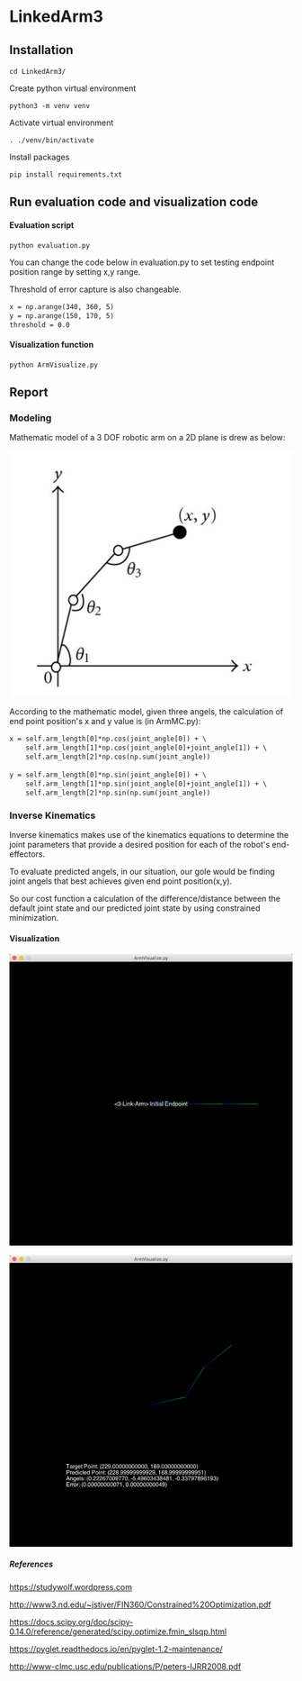 # LinkedArm3

## Installation

```
cd LinkedArm3/
```

Create python virtual environment

```
python3 -m venv venv
```

Activate virtual environment

```
. ./venv/bin/activate
```

Install packages

```
pip install requirements.txt
```

## Run evaluation code and visualization code

#### Evaluation script

```
python evaluation.py
```

You can change the code below in evaluation.py to set testing endpoint position range by setting x,y range.

Threshold of error capture is also changeable.

```
x = np.arange(340, 360, 5)
y = np.arange(150, 170, 5)
threshold = 0.0
```

#### Visualization function

```
python ArmVisualize.py
```

## Report

### Modeling

Mathematic model of a 3 DOF robotic arm on a 2D plane is drew as below:

![Alt text](./images/model.png)

According to the mathematic model, given three angels, the calculation of end point position's x and y value is (in ArmMC.py):

```
x = self.arm_length[0]*np.cos(joint_angle[0]) + \
    self.arm_length[1]*np.cos(joint_angle[0]+joint_angle[1]) + \
    self.arm_length[2]*np.cos(np.sum(joint_angle))

y = self.arm_length[0]*np.sin(joint_angle[0]) + \
    self.arm_length[1]*np.sin(joint_angle[0]+joint_angle[1]) + \
    self.arm_length[2]*np.sin(np.sum(joint_angle))
```

### Inverse Kinematics

Inverse kinematics makes use of the kinematics equations to determine the joint parameters that provide a desired position for each of the robot's end-effectors.

To evaluate predicted angels, in our situation, our gole would be finding joint angels that best achieves given end point position(x,y).

So our cost function a calculation of the difference/distance between the default joint state and our predicted joint state by using constrained minimization.


#### Visualization

![Alt text](./images/visualize_init.png)

![Alt text](./images/visualize_360.png)

##### References

https://studywolf.wordpress.com

http://www3.nd.edu/~jstiver/FIN360/Constrained%20Optimization.pdf

https://docs.scipy.org/doc/scipy-0.14.0/reference/generated/scipy.optimize.fmin_slsqp.html

https://pyglet.readthedocs.io/en/pyglet-1.2-maintenance/

http://www-clmc.usc.edu/publications/P/peters-IJRR2008.pdf